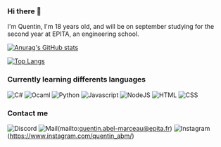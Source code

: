 ### Hi there 👋
I'm Quentin, I'm 18 years old, and will be on september studying for the second year at EPITA, an engineering school.

[![Anurag's GitHub stats](https://github-readme-stats.vercel.app/api?username=QuentinAM&theme=radical)](https://github.com/anuraghazra/github-readme-stats)

[![Top Langs](https://github-readme-stats.vercel.app/api/top-langs/?username=QuentinAM&theme=radical)](https://github.com/anuraghazra/github-readme-stats)

### Currently learning differents languages
<p>
<img alt="C#" src="https://img.shields.io/badge/C%23-239120?style=for-the-badge&logo=c-sharp&logoColor=white" />
<img alt="Ocaml" src="https://img.shields.io/badge/-Ocaml-e67e22?style=flat-square&logo=ocaml&logoColor=white" />
<img alt="Python" src="https://img.shields.io/badge/Python-3776AB?style=for-the-badge&logo=python&logoColor=white" />
<img alt="Javascript" src="https://img.shields.io/badge/JavaScript-323330?style=for-the-badge&logo=javascript&logoColor=F7DF1E" />
<img alt="NodeJS" src="https://img.shields.io/badge/Node.js-43853D?style=for-the-badge&logo=node.js&logoColor=white" />
<img alt="HTML" src="https://img.shields.io/badge/HTML5-E34F26?style=for-the-badge&logo=html5&logoColor=white" />
<img alt="CSS" src="https://img.shields.io/badge/CSS-239120?&style=for-the-badge&logo=css3&logoColor=white" />
</p>

### Contact me
![Discord](https://img.shields.io/badge/Discord-FoxT3c%233230-blue?style=for-the-badge&logo=discord&logoColor=white)
![Mail](https://img.shields.io/badge/Mail-quentin.abel--marceau%40epita.fr-red)(mailto:quentin.abel-marceau@epita.fr)
![Instagram](https://img.shields.io/badge/Instagram-quentin_abm-purple?style=for-the-badge&logo=Instagram&logoColor=white)(https://www.instagram.com/quentin_abm/)
